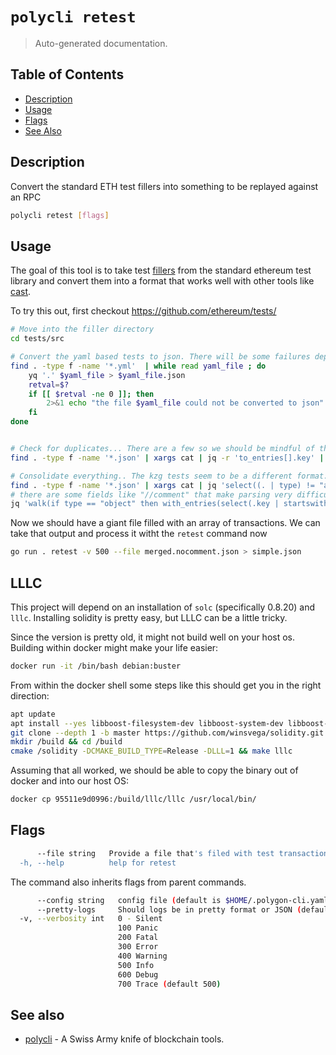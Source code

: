 # `polycli retest`

> Auto-generated documentation.

## Table of Contents

- [Description](#description)
- [Usage](#usage)
- [Flags](#flags)
- [See Also](#see-also)

## Description

Convert the standard ETH test fillers into something to be replayed against an RPC

```bash
polycli retest [flags]
```

## Usage

The goal of this tool is to take test [fillers](https://github.com/ethereum/tests/tree/develop/src) 
from the standard ethereum test library and convert them into a format that
works well with other tools like [cast](https://book.getfoundry.sh/cast/).


To try this out, first checkout https://github.com/ethereum/tests/

```bash
# Move into the filler directory
cd tests/src

# Convert the yaml based tests to json. There will be some failures depending on the version of yq used
find . -type f -name '*.yml'  | while read yaml_file ; do
    yq '.' $yaml_file > $yaml_file.json
    retval=$?
    if [[ $retval -ne 0 ]]; then
        2>&1 echo "the file $yaml_file could not be converted to json"
    fi
done


# Check for duplicates... There are a few so we should be mindful of that
find . -type f -name '*.json' | xargs cat | jq -r 'to_entries[].key' | uniq -c | sort

# Consolidate everything.. The kzg tests seem to be a different format.. So excluding them with the array check
find . -type f -name '*.json' | xargs cat | jq 'select((. | type) != "array")' | jq -s 'add' > merged.json
# there are some fields like "//comment" that make parsing very difficult
jq 'walk(if type == "object" then with_entries(select(.key | startswith("//") | not)) else . end)' merged.json  > merged.nocomment.json
```

Now we should have a giant file filled with an array of transactions. We can take that output and process it witht the `retest` command now

```bash
go run . retest -v 500 --file merged.nocomment.json > simple.json
```

## LLLC

This project will depend on an installation of `solc` (specifically
0.8.20) and `lllc`. Installing solidity is pretty easy, but LLLC can
be a little tricky.

Since the version is pretty old, it might not build well on your host
os. Building within docker might make your life easier:

```bash
docker run -it /bin/bash debian:buster
```

From within the docker shell some steps like this should get you in
the right direction:

```bash
apt update
apt install --yes libboost-filesystem-dev libboost-system-dev libboost-program-options-dev libboost-test-dev git cmake g++
git clone --depth 1 -b master https://github.com/winsvega/solidity.git /solidity
mkdir /build && cd /build
cmake /solidity -DCMAKE_BUILD_TYPE=Release -DLLL=1 && make lllc
```

Assuming that all worked, we should be able to copy the binary out of
docker and into our host OS:

```bash
docker cp 95511e9d0996:/build/lllc/lllc /usr/local/bin/
```

## Flags

```bash
      --file string   Provide a file that's filed with test transaction fillers
  -h, --help          help for retest
```

The command also inherits flags from parent commands.

```bash
      --config string   config file (default is $HOME/.polygon-cli.yaml)
      --pretty-logs     Should logs be in pretty format or JSON (default true)
  -v, --verbosity int   0 - Silent
                        100 Panic
                        200 Fatal
                        300 Error
                        400 Warning
                        500 Info
                        600 Debug
                        700 Trace (default 500)
```

## See also

- [polycli](polycli.md) - A Swiss Army knife of blockchain tools.
